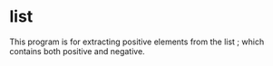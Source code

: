 # list
This program is for extracting positive elements from the list ; which contains both positive and negative.
